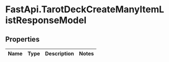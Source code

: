 # FastApi.TarotDeckCreateManyItemListResponseModel

## Properties
Name | Type | Description | Notes
------------ | ------------- | ------------- | -------------
